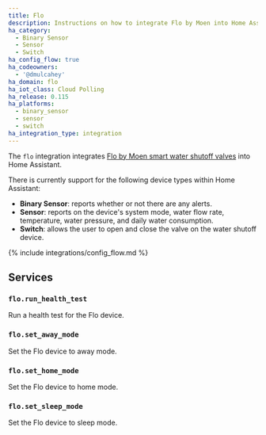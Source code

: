 ```yaml
---
title: Flo
description: Instructions on how to integrate Flo by Moen into Home Assistant.
ha_category:
  - Binary Sensor
  - Sensor
  - Switch
ha_config_flow: true
ha_codeowners:
  - '@dmulcahey'
ha_domain: flo
ha_iot_class: Cloud Polling
ha_release: 0.115
ha_platforms:
  - binary_sensor
  - sensor
  - switch
ha_integration_type: integration
---
```


The `flo` integration integrates
[Flo by Moen smart water shutoff valves](https://www.moen.com/flo) into Home Assistant.

There is currently support for the following device types within Home Assistant:

- **Binary Sensor**: reports whether or not there are any alerts.
- **Sensor**: reports on the device's system mode, water flow rate, temperature, water pressure, and daily water consumption.
- **Switch**: allows the user to open and close the valve on the water shutoff device.

{% include integrations/config_flow.md %}

## Services

### `flo.run_health_test`

Run a health test for the Flo device.

### `flo.set_away_mode`

Set the Flo device to away mode.

### `flo.set_home_mode`

Set the Flo device to home mode.

### `flo.set_sleep_mode`

Set the Flo device to sleep mode.
